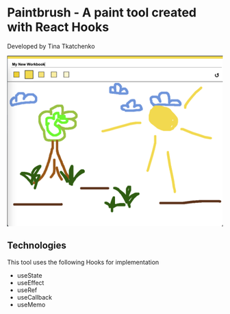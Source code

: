 # Paintbrush - A paint tool created with React Hooks
Developed by Tina Tkatchenko

![](https://github.com/christinatka/paintbrush/blob/main/Drawing.png)

<h2> Technologies </h2>
This tool uses the following Hooks for implementation <br/>
<ul>
<li>useState</li>
<li>useEffect</li>
<li>useRef</li>
<li>useCallback</li>
<li>useMemo</li>
</ul>